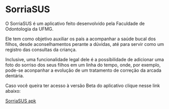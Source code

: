 # SorriaSUS

O SorriaSUS é um aplicativo feito desenvolvido pela Faculdade de Odontologia da UFMG. 

Ele tem como objetivo auxiliar os país a acompanhar a saúde bucal dos filhos, desde aconselhamentos perante a dúvidas, até para servir como um registro das consultas da criança.

Inclusive, uma funcionalidade legal dele é a possíbilidade de adicionar uma foto do sorriso dos seus filhos em um linha do tempo, onde, por exemplo, pode-se aconpanhar a evolução de um tratamento de correção da arcada dentária.

Caso você queira ter acesso à versão Beta do aplicativo clique nesse link abaixo:

[SorriaSUS apk](https://github.com/BernardooVale/SorriaSUS/releases/download/v1.0.0/app-release.apk)
